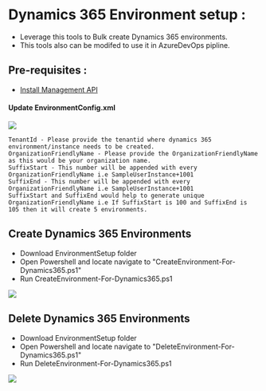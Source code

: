 # Dynamics 365 Environment setup : 
* Leverage this tools to Bulk create Dynamics 365 environments. 
* This tools also can be modifed to use it in AzureDevOps pipline.

## Pre-requisites :
  *	[Install Management API](https://www.powershellgallery.com/packages/Microsoft.Xrm.OnlineManagementAPI/1.1.0.9060)

#### Update EnvironmentConfig.xml

![](https://github.com/microsoft/BizApps-ISV-Engagement/blob/master/Images/EnvironmentSetup/ConfigFile.png)

	TenantId - Please provide the tenantid where dynamics 365 environment/instance needs to be created.
	OrganizationFriendlyName - Please provide the OrganizationFriendlyName as this would be your organization name.
	SuffixStart - This number will be appended with every OrganizationFriendlyName i.e SampleUserInstance+1001
	SuffixEnd - This number will be appended with every OrganizationFriendlyName i.e SampleUserInstance+1001
	SuffixStart and SuffixEnd would help to generate unique OrganizationFriendlyName i.e If SuffixStart is 100 and SuffixEnd is 105 then it will create 5 environments.

## Create Dynamics 365 Environments

  *	Download EnvironmentSetup folder
  * Open Powershell and locate navigate to "CreateEnvironment-For-Dynamics365.ps1"
  * Run CreateEnvironment-For-Dynamics365.ps1

![](https://github.com/microsoft/BizApps-ISV-Engagement/blob/master/Images/EnvironmentSetup/Run-Create-Dynamics365-Environment.png)  


## Delete Dynamics 365 Environments

  *	Download EnvironmentSetup folder
  * Open Powershell and locate navigate to "DeleteEnvironment-For-Dynamics365.ps1"
  * Run DeleteEnvironment-For-Dynamics365.ps1

![](https://github.com/microsoft/BizApps-ISV-Engagement/blob/master/Images/EnvironmentSetup/Run-Delete-Dynamics365-Environment.png)